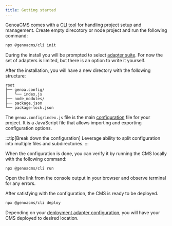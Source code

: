 ```yaml
---
title: Getting started
---
```


GenoaCMS comes with a [CLI tool](/guide/cli) for handling project setup and management. Create empty direcotory or node project and run the following command:

```bash
npx @genoacms/cli init
```

During the install you will be prompted to select [adapter suite](/guide/adapters). For now the set of adapters is limited, but there is an option to write it yourself.

After the installation, you will have a new directory with the following structure:

```
root
├── genoa.config/
│   └── index.js
├── node_modules/
├── package.json
└── package-lock.json
```

The `genoa.config/index.js` file is the main [configuration](/guide/config/structure) file for your project. It is a JavaScript file that allows importing and exporting configuration options.

:::tip[Break down the configuration]
Leverage ability to split configuration into multiple files and subdirectories. 
:::

When the configuration is done, you can verify it by running the CMS locally with the following command:

```bash
npx @genoacms/cli run
```

Open the link from the console output in your browser and observe terminal for any errors.

After satisfying with the configuration, the CMS is ready to be deployed. 

```bash
npx @genoacms/cli deploy
```

Depending on your [deployment adapter configuration](/guide/adapters), you will have your CMS deployed to desired location.

